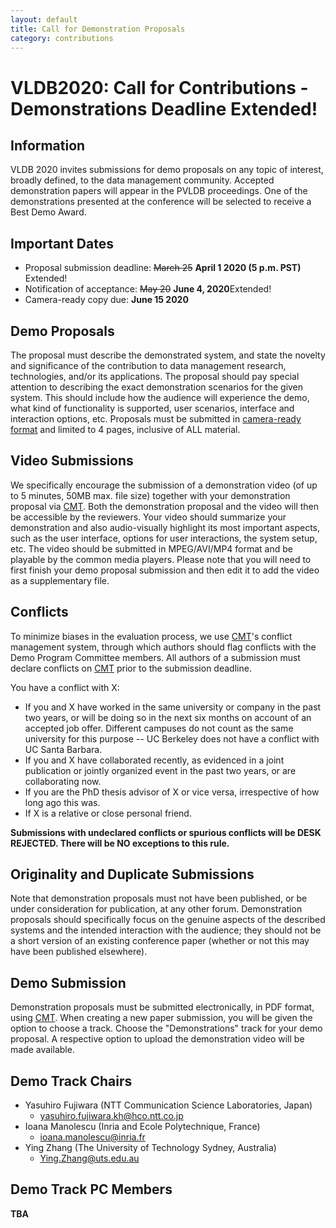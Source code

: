 ```yaml
---
layout: default
title: Call for Demonstration Proposals
category: contributions
---
```


# VLDB2020: Call for Contributions - Demonstrations <span class="badge">Deadline Extended!</span>

## Information

VLDB 2020 invites submissions for demo proposals on any topic of interest, broadly defined, to the data management community. Accepted demonstration papers will appear in the PVLDB proceedings. One of the demonstrations presented at the conference will be selected to receive a Best Demo Award.

## Important Dates

* Proposal submission deadline: <s>March 25</s> **April
 1 2020 (5 p.m. PST)** <span class="badge">Extended!</span>
* Notification of acceptance: <s>May 20</s> **June 4, 2020**<span class="badge">Extended!</span>
* Camera-ready copy due:  **June 15 2020**

## Demo Proposals

The proposal must describe the demonstrated system, and state the novelty and significance of the contribution to data management research, technologies, and/or its applications. The proposal should pay special attention to describing the exact demonstration scenarios for the given system. This should include how the audience will experience the demo, what kind of functionality is supported, user scenarios, interface and interaction options, etc. Proposals must be submitted in [camera-ready format](https://vldb2020.org/formatting-guidelines.html) and limited to 4 pages, inclusive of ALL material.

## Video Submissions

We specifically encourage the submission of a demonstration video (of up to 5 minutes, 50MB max. file size) together with your demonstration proposal via [CMT](https://cmt3.research.microsoft.com/VLDB2020/). Both the demonstration proposal and the video will then be accessible by the reviewers. Your video should summarize your demonstration and also audio-visually highlight its most important aspects, such as the user interface, options for user interactions, the system setup, etc. The video should be submitted in MPEG/AVI/MP4 format and be playable by the common media players. Please note that you will need to first finish your demo proposal submission and then edit it to add the video as a supplementary file.

## Conflicts

To minimize biases in the evaluation process, we use [CMT](https://cmt3.research.microsoft.com/VLDB2020/)'s conflict management system, through which authors should flag conflicts with the Demo Program Committee members. All authors of a submission must declare conflicts on [CMT](https://cmt3.research.microsoft.com/VLDB2020/) prior to the submission deadline.

You have a conflict with X:
* If you and X have worked in the same university or company in the past two years, or will be doing so in the next six months on account of an accepted job offer. Different campuses do not count as the same university for this purpose -- UC Berkeley does not have a conflict with UC Santa Barbara.
* If you and X have collaborated recently, as evidenced in a joint publication or jointly organized event in the past two years, or are collaborating now.
* If you are the PhD thesis advisor of X or vice versa, irrespective of how long ago this was.
* If X is a relative or close personal friend.

**Submissions with undeclared conflicts or spurious conflicts will be DESK REJECTED. There will be NO exceptions to this rule.**

## Originality and Duplicate Submissions

Note that demonstration proposals must not have been published, or be under consideration for publication, at any other forum. Demonstration proposals should specifically focus on the genuine aspects of the described systems and the intended interaction with the audience; they should not be a short version of an existing conference paper (whether or not this may have been published elsewhere).

## Demo Submission

Demonstration proposals must be submitted electronically, in PDF format, using [CMT](https://cmt3.research.microsoft.com/VLDB2020/). When creating a new paper submission, you will be given the option to choose a track. Choose the "Demonstrations" track for your demo proposal. A respective option to upload the demonstration video will be made available.

## Demo Track Chairs

* Yasuhiro Fujiwara (NTT Communication Science Laboratories, Japan)
  * <yasuhiro.fujiwara.kh@hco.ntt.co.jp>
* Ioana Manolescu (Inria and Ecole Polytechnique, France)
  * <ioana.manolescu@inria.fr>
* Ying Zhang (The University of Technology Sydney, Australia)
  * <Ying.Zhang@uts.edu.au>

## Demo Track PC Members

**TBA**
